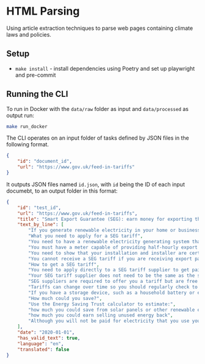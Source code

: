 # HTML Parsing

Using article extraction techniques to parse web pages containing climate laws and policies.
## Setup

- `make install` - install dependencies using Poetry and set up playwright and pre-commit

## Running the CLI

To run in Docker with the `data/raw` folder as input and `data/processed` as output run:

``` bash
make run_docker
```

The CLI operates on an input folder of tasks defined by JSON files in the following format.

``` json
{
    "id": "document_id",
    "url": "https://www.gov.uk/feed-in-tariffs"
}
```

It outputs JSON files named `id.json`, with `id` being the ID of each input documebt, to an output folder in this format:

``` json
{
    "id": "test_id",
    "url": "https://www.gov.uk/feed-in-tariffs",
    "title": "Smart Export Guarantee (SEG): earn money for exporting the renewable electricity you have generated",
    "text_by_line": [
        "If you generate renewable electricity in your home or business, you can feed back into the grid any electricity that you don’t use. Under the Smart Export Guarantee ( SEG ) you will be paid for every unit of electricity that you feed back. You won’t be paid for any that you use yourself.",
        "What you need to apply for a SEG tariff",
        "You need to have a renewable electricity generating system that meets the SEG eligibility requirements.",
        "You must have a meter capable of providing half-hourly export readings. This would typically be a smart meter. Speak to your energy supplier about getting a smart meter installed if you do not already have one.",
        "You need to show that your installation and installer are certified through the microgeneration certification scheme (MCS) or equivalent.",
        "You cannot receive a SEG tariff if you are receiving export payments under the Feed-in Tariff scheme.",
        "How to get a SEG tariff",
        "You need to apply directly to a SEG tariff supplier to get paid. The Ofgem website lists the energy suppliers that provide SEG tariffs.",
        "Your SEG tariff supplier does not need to be the same as the supplier that provides your energy.",
        "SEG suppliers are required to offer you a tariff but are free to determine the terms of the tariff they offer, for example whether it is fixed or variable.",
        "Tariffs can change over time so you should regularly check to make sure you remain on a competitive tariff.",
        "If you have a storage device, such as a household battery or electric vehicle, that has the ability to import and export electricity, it could also be used to benefit from the SEG . Your prospective SEG tariff supplier can advise you about this.",
        "How much could you save?",
        "Use the Energy Saving Trust calculator to estimate:",
        "how much you could save from solar panels or other renewable electricity generating systems",
        "how much you could earn selling unused energy back",
        "Although you will not be paid for electricity that you use yourself, you will save money through importing less from the grid."
    ],
    "date": "2020-01-01",
    "has_valid_text": true,
    "language": "en",
    "translated": false
}
```